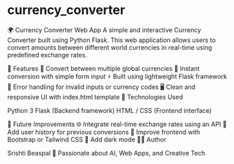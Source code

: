 # currency_converter

🌍 Currency Converter Web App
A simple and interactive Currency Converter built using Python Flask.
This web application allows users to convert amounts between different world currencies in real-time using predefined exchange rates.

🚀 Features
💱 Convert between multiple global currencies
🧮 Instant conversion with simple form input
⚡ Built using lightweight Flask framework
💬 Error handling for invalid inputs or currency codes
🖥️ Clean and responsive UI with index.html template
🧰 Technologies Used

Python 3
Flask (Backend framework)
HTML / CSS (Frontend interface)

🧠 Future Improvements
🌐 Integrate real-time exchange rates using an API
💾 Add user history for previous conversions
🎨 Improve frontend with Bootstrap or Tailwind CSS
🌙 Add dark mode
👩‍💻 Author

Srishti Beaspal
💫 Passionate about AI, Web Apps, and Creative Tech
